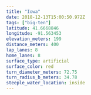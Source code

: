 ```yaml
---
title: "Iowa"
date: 2018-12-13T15:00:50.972Z
tags: ["big-ten"]
latitude: 41.6668846
longitude: -91.563453
elevation_meters: 199
distance_meters: 400
lap_lanes: 8
home_lanes: 8
surface_type: artificial
surface_color: red
turn_diameter_meters: 72.75
turn_radius_b_meters: 34.78
steeple_water_location: inside
---
```

